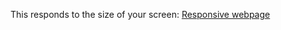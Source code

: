 This responds to the size of your screen: [Responsive webpage](https://eliasdb.github.io/RWA/RWA.html)
